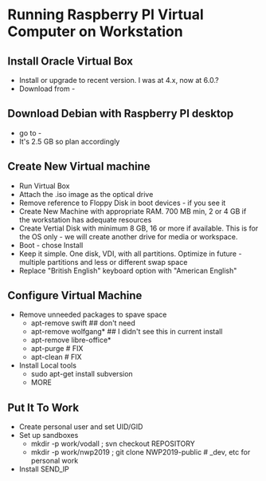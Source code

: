# Running Raspberry PI Virtual Computer on Workstation

## Install Oracle Virtual Box
* Install or upgrade to recent version.  I was at 4.x, now at 6.0.?
* Download from -

## Download Debian with Raspberry PI desktop
* go to - 
* It's 2.5 GB so plan accordingly

## Create New Virtual machine 
* Run Virtual Box
* Attach the .iso image as the optical drive
* Remove reference to Floppy Disk in boot devices - if you see it
* Create New Machine with appropriate RAM.  700 MB min, 2 or 4 GB if the workstation has adequate resources
* Create Vertial Disk with minimum 8 GB, 16 or more if available.   This is for the OS only - we will create another drive for media or workspace.
* Boot - chose Install
* Keep it simple.  One disk, VDI, with all partitions.   Optimize in future - multiple partitions and less or different swap space
* Replace "British English" keyboard option with "American English"

## Configure Virtual Machine
* Remove unneeded packages to spave space
    * apt-remove swift  ## don't need
    * apt-remove wolfgang* ## I didn't see this in current install
    * apt-remove libre-office*
    * apt-purge # FIX
    * apt-clean # FIX
* Install Local tools
   * sudo apt-get install subversion
   * MORE
   
## Put It To Work
* Create personal user and set UID/GID
* Set up sandboxes
   * mkdir -p work/vodall ; svn checkout REPOSITORY
   * mkdir -p work/nwp2019 ; git clone NWP2019-public  #  _dev, etc for personal work 
* Install SEND_IP
